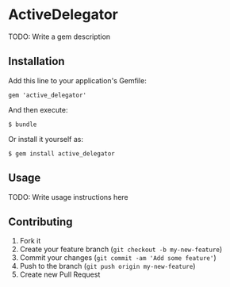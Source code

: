 # ActiveDelegator

TODO: Write a gem description

## Installation

Add this line to your application's Gemfile:

    gem 'active_delegator'

And then execute:

    $ bundle

Or install it yourself as:

    $ gem install active_delegator

## Usage

TODO: Write usage instructions here

## Contributing

1. Fork it
2. Create your feature branch (`git checkout -b my-new-feature`)
3. Commit your changes (`git commit -am 'Add some feature'`)
4. Push to the branch (`git push origin my-new-feature`)
5. Create new Pull Request

